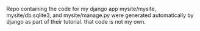 Repo containing the code for my django app
mysite/mysite, mysite/db.sqlite3, and mysite/manage.py were generated automatically by django as part of their tutorial. that code is not my own.
